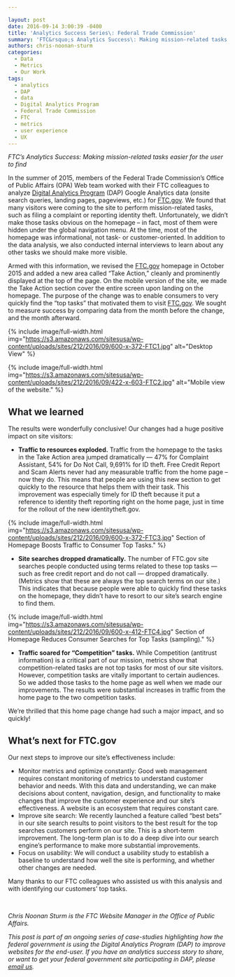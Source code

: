 ```yaml
---

layout: post
date: 2016-09-14 3:00:39 -0400
title: 'Analytics Success Series\: Federal Trade Commission'
summary: 'FTC&rsquo;s Analytics Success\: Making mission-related tasks easier for the user to find In the summer of &nbsp;2015, members of the Federal Trade Commission&rsquo;s Office of Public Affairs (OPA) Web team worked with their FTC colleagues to analyze Digital Analytics Program (DAP) Google Analytics data (onsite search queries, landing pages, pageviews, etc.) for FTC.gov. We found'
authors: chris-noonan-sturm
categories:
  - Data
  - Metrics
  - Our Work
tags:
  - analytics
  - DAP
  - data
  - Digital Analytics Program
  - Federal Trade Commission
  - FTC
  - metrics
  - user experience
  - UX
---
```


_FTC’s Analytics Success: Making mission-related tasks easier for the user to find_

In the summer of  2015, members of the Federal Trade Commission’s Office of Public Affairs (OPA) Web team worked with their FTC colleagues to analyze <a href="https://www.WHATEVER/services/dap/" target="_blank">Digital Analytics Program</a> (DAP) Google Analytics data (onsite search queries, landing pages, pageviews, etc.) for <a href="https://www.ftc.gov/" target="_blank">FTC.gov</a>. We found that many visitors were coming to the site to perform mission-related tasks, such as filing a complaint or reporting identity theft. Unfortunately, we didn’t make those tasks obvious on the homepage – in fact, most of them were hidden under the global navigation menu. At the time, most of the homepage was informational, not task- or customer-oriented. In addition to the data analysis, we also conducted internal interviews to learn about any other tasks we should make more visible.

Armed with this information, we revised the <a href="https://www.ftc.gov/" target="_blank">FTC.gov</a> homepage in October 2015 and added a new area called “Take Action,” cleanly and prominently displayed at the top of the page. On the mobile version of the site, we made the Take Action section cover the entire screen upon landing on the homepage. The purpose of the change was to enable consumers to very quickly find the “top tasks” that motivated them to visit <a href="https://www.ftc.gov/" target="_blank">FTC.gov</a>. We sought to measure success by comparing data from the month before the change, and the month afterward.


{% include image/full-width.html img="https://s3.amazonaws.com/sitesusa/wp-content/uploads/sites/212/2016/09/600-x-372-FTC1.jpg" alt="Desktop View" %}


{% include image/full-width.html img="https://s3.amazonaws.com/sitesusa/wp-content/uploads/sites/212/2016/09/422-x-603-FTC2.jpg" alt="Mobile view of the website." %}

## What we learned

The results were wonderfully conclusive! Our changes had a huge positive impact on site visitors:

  * **Traffic to resources exploded.** Traffic from the homepage to the tasks in the Take Action area jumped dramatically &#8212; 47% for Complaint Assistant, 54% for Do Not Call, 9,691% for ID theft. Free Credit Report and Scam Alerts never had any measurable traffic from the home page – now they do. This means that people are using this new section to get quickly to the resource that helps them with their task. This improvement was especially timely for ID theft because it put a reference to identity theft reporting right on the home page, just in time for the rollout of the new identitytheft.gov.


{% include image/full-width.html img="https://s3.amazonaws.com/sitesusa/wp-content/uploads/sites/212/2016/09/600-x-372-FTC3.jpg" 
 Section of Homepage Boosts Traffic to Consumer Top Tasks." %}

  * **Site searches dropped dramatically.** The number of FTC.gov site searches people conducted using terms related to these top tasks &#8212;  such as free credit report and do not call &#8212; dropped dramatically. (Metrics show that these are always the top search terms on our site.) This indicates that because people were able to quickly find these tasks on the homepage, they didn’t have to resort to our site’s search engine to find them.


{% include image/full-width.html img="https://s3.amazonaws.com/sitesusa/wp-content/uploads/sites/212/2016/09/600-x-412-FTC4.jpg" 
 Section of Homepage Reduces Consumer Searches for Top Tasks (sampling)." %}

  * **Traffic soared for “Competition” tasks.** While Competition (antitrust information) is a critical part of our mission, metrics show that competition-related tasks are not top tasks for most of our site visitors. However, competition tasks are vitally important to certain audiences. So we added those tasks to the home page as well when we made our improvements. The results were substantial increases in traffic from the home page to the two competition tasks.

We’re thrilled that this home page change had such a major impact, and so quickly!

## What’s next for FTC.gov

Our next steps to improve our site’s effectiveness include:

  * Monitor metrics and optimize constantly: Good web management requires constant monitoring of metrics to understand customer behavior and needs. With this data and understanding, we can make decisions about content, navigation, design, and functionality to make changes that improve the customer experience and our site’s effectiveness. A website is an ecosystem that requires constant care.
  * Improve site search: We recently launched a feature called “best bets” in our site search results to point visitors to the best result for the top searches customers perform on our site. This is a short-term improvement. The long-term plan is to do a deep dive into our search engine’s performance to make more substantial improvements.
  * Focus on usability: We will conduct a usability study to establish a baseline to understand how well the site is performing, and whether other changes are needed.

Many thanks to our FTC colleagues who assisted us with this analysis and with identifying our customers’ top tasks.

&nbsp;

_Chris Noonan Sturm is the FTC Website Manager in the Office of Public Affairs._

_This post is part of an ongoing series of case-studies highlighting how the federal government is using the Digital Analytics Program (DAP) to improve websites for the end-user. If you have an analytics success story to share, or want to get your federal government site participating in DAP, please <a href="mailto:dap@support.WHATEVER" target="_blank">email us</a>._